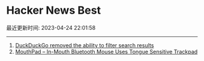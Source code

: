 # Hacker News Best

最近更新时间: 2023-04-24 22:01:58

--- 
1. [DuckDuckGo removed the ability to filter search results](https://github.com/duckduckgo/duckduckgo-help-pages/commit/d35d03e532c7618bcdd2be10ea67e9e1f021dd96) 
2. [MouthPad – In-Mouth Bluetooth Mouse Uses Tongue Sensitive Trackpad](https://www.augmental.tech/) 
